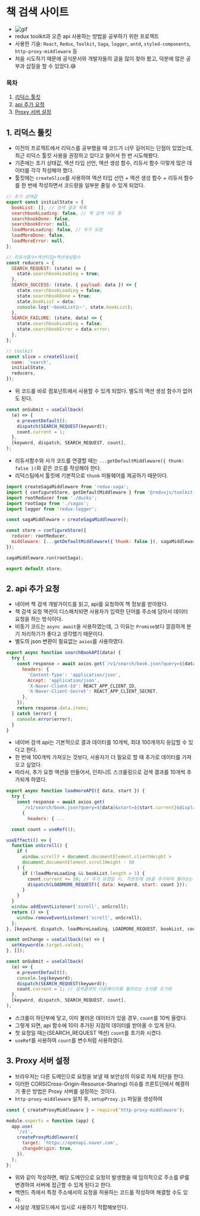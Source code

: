 # 책 검색 사이트

- ![gif](./0512.gif)
- redux toolkit과 오픈 api 사용하는 방법을 공부하기 위한 프로젝트
- 사용한 기술: `React`, `Redux`, `Toolkit`, `Saga`, `logger`, `antd`, `styled-components`, `http-proxy-middleware` 등
- 처음 시도하기 때문에 공식문서와 개발자들의 글을 많이 찾아 봤고, 덕분에 많은 공부과 삽질을 할 수 있었다.😅

### 목차

1. [리덕스 툴킷](##-1.-리덕스-툴킷)
2. [api 추가 요청](##-2.-api-추가-요청)
3. [Proxy 서버 설정](##-3.-Proxy-서버-설정)

## 1. 리덕스 툴킷

- 이전의 프로젝트에서 리덕스를 공부했을 때 코드가 너무 길어지는 단점이 있었는데, 최근 리덕스 툴킷 사용을 권장하고 있다고 들어서 한 번 시도해봤다.
- 기존에는 초기 상태값, 액션 타입 선언, 액션 생성 함수, 리듀서 함수 이렇게 많은 데이터를 각각 작성해야 했다.
- 툴킷에는 `createSlice`를 사용하여 액션 타입 선언 + 액션 생성 함수 + 리듀서 함수를 한 번에 작성하면서 코드량을 일부분 줄일 수 있게 되었다.

```javascript
// 초기 상태값
export const initialState = {
  bookList: [], // 검색 결과 목록
  searchbookLoading: false, // 책 검색 시도 중
  searchbookDone: false,
  searchbookError: null,
  loadMoreLoading: false, // 추가 요청
  loadMoreDone: false,
  loadMoreError: null,
};

// 리듀서함수+액션타입+액션생성함수
const reducers = {
  SEARCH_REQUEST: (state) => {
    state.searchbookLoading = true;
  },
  SEARCH_SUCCESS: (state, { payload: data }) => {
    state.searchbookLoading = false;
    state.searchbookDone = true;
    state.bookList = data;
    console.log('~bookList는~', state.bookList);
  },
  SEARCH_FAILURE: (state, data) => {
    state.searchbookLoading = false;
    state.searchbookError = data.error;
  },
};

// toolkit
const slice = createSlice({
  name: 'search',
  initialState,
  reducers,
});
```

- 위 코드를 바로 컴포넌트에서 사용할 수 있게 되었다. 별도의 액션 생성 함수가 없어도 된다.

```javascript
const onSubmit = useCallback(
  (e) => {
    e.preventDefault();
    dispatch(SEARCH_REQUEST(keyword));
    count.current = 1;
  },
  [keyword, dispatch, SEARCH_REQUEST, count],
);
```

- 리듀서함수와 사가 코드를 연결할 때는 `...getDefaultMiddleware({ thunk: false })`와 같은 코드를 작성해야 한다.
- 리덕스팀에서 툴킷에 기본적으로 `thunk` 미들웨어를 제공하기 때문이다.

```javascript
import createSagaMiddleware from 'redux-saga';
import { configureStore, getDefaultMiddleware } from '@reduxjs/toolkit';
import rootReducer from './ducks';
import rootSaga from './sagas';
import logger from 'redux-logger';

const sagaMiddleware = createSagaMiddleware();

const store = configureStore({
  reducer: rootReducer,
  middleware: [...getDefaultMiddleware({ thunk: false }), sagaMiddleware, logger],
});

sagaMiddleware.run(rootSaga);

export default store;
```

## 2. api 추가 요청

- 네이버 책 검색 개발가이드를 읽고, api를 요청하여 책 정보를 받아왔다.
- 책 검색 요청 액션이 디스패치되면 사용자가 입력한 단어를 주소에 담아서 데이터 요청을 하는 방식이다.
- 비동기 코드는 `async await`을 사용하였는데, 그 이유는 `Promise`보다 깔끔하게 분기 처리하기가 좋다고 생각했기 때문이다.
- 별도의 json 변환이 필요없는 `axios`를 사용하였다.

```javascript
export async function searchBookAPI(data) {
  try {
    const response = await axios.get(`/v1/search/book.json?query=${data}&display=10`, {
      headers: {
        'Content-Type': 'application/json',
        Accept: 'application/json',
        'X-Naver-Client-Id': REACT_APP_CLIENT_ID,
        'X-Naver-Client-Secret': REACT_APP_CLIENT_SECRET,
      },
    });
    return response.data.items;
  } catch (error) {
    console.error(error);
  }
}
```

- 네이버 검색 api는 기본적으로 결과 데이터를 10개씩, 최대 100개까지 응답할 수 있다고 한다.
- 한 번에 100개씩 가져오는 것보다, 사용자가 더 필요로 할 때 추가로 데이터를 가져오고 싶었다.
- 따라서, 추가 요청 액션을 만들어서, 인피니트 스크롤링으로 검색 결과를 10개씩 추가되게 하였다.

```javascript
export async function loadmoreAPI({ data, start }) {
  try {
    const response = await axios.get(
      `/v1/search/book.json?query=${data}&start=${start.current}&display=5`,
      {
        headers: { ...

  const count = useRef(1);
```

```javascript
useEffect(() => {
  function onScroll() {
    if (
      window.scrollY + document.documentElement.clientHeight >
      document.documentElement.scrollHeight - 50
    ) {
      if (!loadMoreLoading && bookList.length > 1) {
        count.current += 10; // 추가 요청일 시, 카운트에 10을 추가하여 불러오는 시작점을 조정
        dispatch(LOADMORE_REQUEST({ data: keyword, start: count }));
      }
    }
  }
  window.addEventListener('scroll', onScroll);
  return () => {
    window.removeEventListener('scroll', onScroll);
  };
}, [keyword, dispatch, loadMoreLoading, LOADMORE_REQUEST, bookList, count]);

const onChange = useCallback((e) => {
  setKeyword(e.target.value);
}, []);

const onSubmit = useCallback(
  (e) => {
    e.preventDefault();
    console.log(keyword);
    dispatch(SEARCH_REQUEST(keyword));
    count.current = 1; // 검색결과의 다음페이지를 불러오는 숫자를 초기화
  },
  [keyword, dispatch, SEARCH_REQUEST, count],
);
```

- 스크롤이 하단부에 닿고, 이미 불러온 데이터가 있을 경우, `count`를 10씩 올렸다.
- 그렇게 되면, api 함수에 10이 추가된 지점의 데이터를 받아올 수 있게 된다.
- 첫 요청일 때는(SEARCH_REQUEST 액션) `count`를 초기화 시켰다.
- `useRef`를 사용하여 `count`를 변수처럼 사용하였다.

## 3. Proxy 서버 설정

- 브라우저는 다른 도메인으로 요청을 보낼 때 보안상의 이유로 자체 차단을 한다.
- 이러한 CORS(Cross-Origin-Resource-Sharing) 이슈를 프론트단에서 해결하기 좋은 방법은 Proxy 서버를 설정하는 것이다.
- `http-proxy-middleware` 설치 후, `setupProxy.js` 파일을 생성하여

```javascript
const { createProxyMiddleware } = require('http-proxy-middleware');

module.exports = function (app) {
  app.use(
    '/v1',
    createProxyMiddleware({
      target: 'https://openapi.naver.com',
      changeOrigin: true,
    }),
  );
};
```

- 위와 같이 작성하면, 해당 도메인으로 요청이 발생했을 때 임의적으로 주소를 IP를 변경하여 서버에 접근할 수 있게 된다고 한다.
- 백엔드 측에서 특정 주소에서의 요청을 허용하는 코드를 작성하여 해결할 수도 있다.
- 사실상 개발모드에서 임시로 사용하기 적합해보인다.

